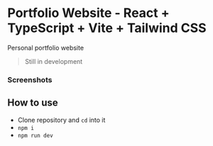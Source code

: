 # Portfolio Website - React + TypeScript + Vite + Tailwind CSS

Personal portfolio website
> Still in development

### Screenshots

## How to use

- Clone repository and `cd` into it
- `npm i`
- `npm run dev`

